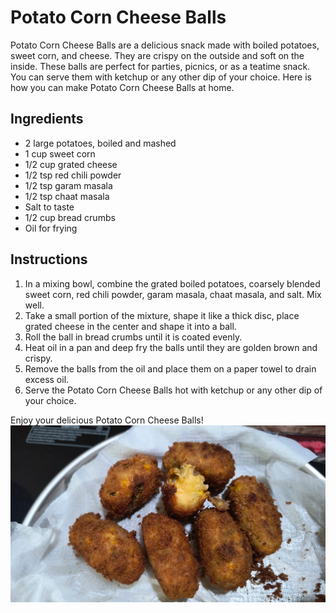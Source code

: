 # Potato Corn Cheese Balls
Potato Corn Cheese Balls are a delicious snack made with boiled potatoes, sweet corn, and cheese. They are crispy on the outside and soft on the inside. These balls are perfect for parties, picnics, or as a teatime snack. You can serve them with ketchup or any other dip of your choice. Here is how you can make Potato Corn Cheese Balls at home.

## Ingredients
- 2 large potatoes, boiled and mashed
- 1 cup sweet corn
- 1/2 cup grated cheese
- 1/2 tsp red chili powder
- 1/2 tsp garam masala
- 1/2 tsp chaat masala
- Salt to taste
- 1/2 cup bread crumbs
- Oil for frying

## Instructions
1. In a mixing bowl, combine the grated boiled potatoes, coarsely blended sweet corn, red chili powder, garam masala, chaat masala, and salt. Mix well.
2. Take a small portion of the mixture, shape it like a thick disc, place grated cheese in the center and shape it into a ball.
3. Roll the ball in bread crumbs until it is coated evenly.
4. Heat oil in a pan and deep fry the balls until they are golden brown and crispy.
5. Remove the balls from the oil and place them on a paper towel to drain excess oil.
6. Serve the Potato Corn Cheese Balls hot with ketchup or any other dip of your choice.

Enjoy your delicious Potato Corn Cheese Balls!
![](snaps/PotatoCornCheeseBalls.jpeg)

